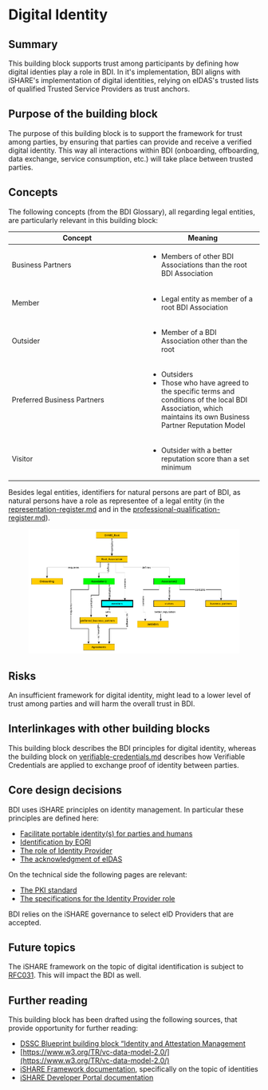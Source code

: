 # Digital Identity

## Summary&#x20;

This building block supports trust among participants by defining how digital identies play a role in BDI. In it's implementation, BDI aligns with iSHARE's implementation of digital identities, relying on eIDAS's trusted lists of qualified Trusted Service Providers as trust anchors.

## Purpose of the building block&#x20;

The purpose of this building block is to support the framework for trust among parties, by ensuring that parties can provide and receive a verified digital identity. This way all interactions within BDI (onboarding, offboarding, data exchange, service consumption, etc.) will take place between trusted parties.&#x20;

## Concepts&#x20;

The following concepts (from the BDI Glossary), all regarding legal entities, are particularly relevant in this building block:&#x20;

<table><thead><tr><th width="262">Concept</th><th>Meaning</th></tr></thead><tbody><tr><td>Business Partners</td><td><ul><li>Members of other BDI Associations than the root BDI Association</li></ul></td></tr><tr><td>Member</td><td><ul><li>Legal entity as member of a root BDI Association</li></ul></td></tr><tr><td>Outsider</td><td><ul><li>Member of a BDI Association other than the root</li></ul></td></tr><tr><td>Preferred Business Partners</td><td><ul><li>Outsiders</li><li>Those who have agreed to the specific terms and conditions of the local BDI Association, which maintains its own Business Partner Reputation Model</li></ul></td></tr><tr><td>Visitor</td><td><ul><li>Outsider with a better reputation score than a set minimum</li></ul></td></tr></tbody></table>

Besides legal entities, identifiers for natural persons are part of BDI, as natural persons have a role as representee of a legal entity (in the [representation-register.md](representation-register.md "mention") and in the [professional-qualification-register.md](professional-qualification-register.md "mention")).&#x20;

<figure><img src="../../.gitbook/assets/BDI Roles v01.png" alt=""><figcaption></figcaption></figure>

## Risks

An insufficient framework for digital identity, might lead to a lower level of trust among parties and will harm the overall trust in BDI.

## Interlinkages with other building blocks&#x20;

This building block describes the BDI principles for digital identity, whereas the building block on [verifiable-credentials.md](verifiable-credentials.md "mention") describes how Verifiable Credentials are applied to exchange proof of identity between parties.

## Core design decisions&#x20;

BDI uses iSHARE principles on identity management. In particular these principles are defined here:

* [Facilitate portable identity(s) for parties and humans](https://framework.ishare.eu/is/facilitate-portable-identity-s-for-parties-and-hum)
* [Identification by EORI](https://framework.ishare.eu/is/identification-by-eori)
* [The role of Identity Provider](https://framework.ishare.eu/is/functional-requirements-per-role#Functionalrequirementsperrole-IdentityProvider)
* [The acknowledgment of eIDAS](https://framework.ishare.eu/is/regulation-on-electronic-identification-and-trust-)

On the technical side the following pages are relevant:

* [The PKI standard](https://dev.ishare.eu/reference/standards.html#pki)
* [The specifications for the Identity Provider role](https://dev.ishare.eu/identity-provider/authorize.html)

BDI relies on the iSHARE governance to select eID Providers that are accepted.&#x20;

## Future topics&#x20;

The iSHARE framework on the topic of digital identification is subject to [RFC031](https://gitlab.com/ishare-foundation/cab/rfc/-/issues/11). This will impact the BDI as well.

## Further reading&#x20;

This building block has been drafted using the following sources, that provide opportunity for further reading:&#x20;

* [DSSC Blueprint building block “Identity and Attestation Management](https://dssc.eu/space/BVE/357075352/Identity+and+Attestation+Management)&#x20;
* [https://www.w3.org/TR/vc-data-model-2.0/](https://www.w3.org/TR/vc-data-model-2.0/)
* [iSHARE Framework documentation](https://framework.ishare.eu/), specifically on the topic of identities
* [iSHARE Developer Portal documentation](https://dev.ishare.eu/)
